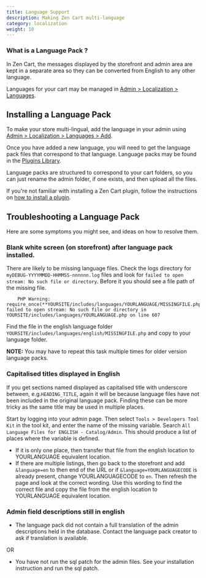 ```yaml
---
title: Language Support 
description: Making Zen Cart multi-language 
category: localization
weight: 10
---
```


### What is a Language Pack ? 

In Zen Cart, the messages displayed by the storefront and admin area
are kept in a separate area so they can be converted from English to any 
other language. 

Languages for your cart may be managed in 
[Admin > Localization > Languages](/user/admin_pages/localization/languages/). 

## Installing a Language Pack

To make your store multi-lingual, add the language in your admin using 
[Admin > Localization > Languages > Add](/user/admin_pages/localization/languages/). 

Once you have added a new language, you will need to get the language pack files that 
correspond to that language.  Language packs may be found in 
the [Plugins Library](https://www.zen-cart.com/downloads.php?do=cat&id=6).

Language packs are structured to correspond to your cart folders, so you can just 
rename the admin folder, if one exists, and then upload all the files. 

If you're not familiar with installing a Zen Cart plugin, follow the instructions on 
[how to install a plugin](/user/plugins/how_to_install_a_plugin/). 

## Troubleshooting a Language Pack
Here are some symptoms you might see, and ideas on how to resolve them.

### Blank white screen (on storefront) after language pack installed.

There are likely to be missing language files. Check the logs directory for `myDEBUG-YYYYMMDD-HHMMSS-nnnnnn.log` files and look for `failed to open stream: No such file or directory`. Before it you should see a file path of the missing file. 
    
```
    PHP Warning: require_once(**YOURSITE/includes/languages/YOURLANGUAGE/MISSINGFILE.php**): failed to open stream: No such file or directory in YOURSITE/includes/languages/YOURLANGUAGE.php on line 607
``` 
    
Find the file in the english language folder `YOURSITE/includes/languages/english/MISSINGFILE.php` and copy to your language folder.
    
**NOTE:** You may have to repeat this task multiple times for older version language packs.

### Capitalised titles displayed in English

If you get sections named displayed as capitalised title with underscore between, e.g.`HEADING_TITLE`, again it will be because language files have not been included in the original language pack. Finding these can be more tricky as the same title may be used in multiple places. 

Start by logging into your admin page. Then select `Tools > Developers Tool Kit` in the tool kit, and enter the name of the missing variable.  Search `All Language Files for ENGLISH - Catalog/Admin`. This should produce a list of places where the variable is defined.
 
- If it is only one place, then transfer that file from the english location to YOURLANGUAGE equivalent location.
- If there are multiple listings, then go back to the storefront and add `&language=en` to then end of the URL or if `&language=YOURLANGUAGECODE` is already present, change YOURLANGUAGECODE to `en`.  Then refresh the page and look at the correct wording. Use this wording to find the correct file and copy the file from the english location to YOURLANGUAGE equivalent location.

### Admin field descriptions still in english

- The language pack did not contain a full translation of the admin descriptions held in the database.  Contact the language pack creator to ask if translation is available.

OR

- You have not run the sql patch for the admin files.  See your installation instruction and run the sql patch.

